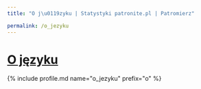 ```yaml
---
title: "O j\u0119zyku | Statystyki patronite.pl | Patromierz"

permalink: /o_jezyku
---
```


# [O języku](https://patronite.pl/o_jezyku)

{% include profile.md name="o_jezyku" prefix="o" %}
